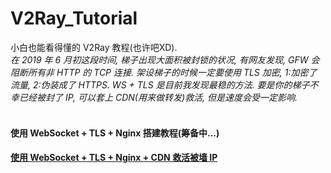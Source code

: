 # V2Ray_Tutorial
小白也能看得懂的 V2Ray 教程(也许吧XD).<br>
<i>在 2019 年 6 月初这段时间, 梯子出现大面积被封锁的状况, 有网友发现, GFW 会阻断所有非 HTTP 的 TCP 连接. 架设梯子的时候一定要使用 TLS 加密, 1:加密了流量, 2:伪装成了 HTTPS. WS + TLS 是目前我发现最稳的方法. 要是你的梯子不幸已经被封了 IP, 可以套上 CDN(用来做转发)救活, 但是速度会受一定影响.</i>
<br>
<br>

#### 使用 WebSocket + TLS + Nginx 搭建教程(筹备中...)

#### <a href="https://github.com/justsweetpotato/V2Ray_Tutorial/blob/master/Back.md">使用 WebSocket + TLS + Nginx + CDN 救活被墙 IP</a>
